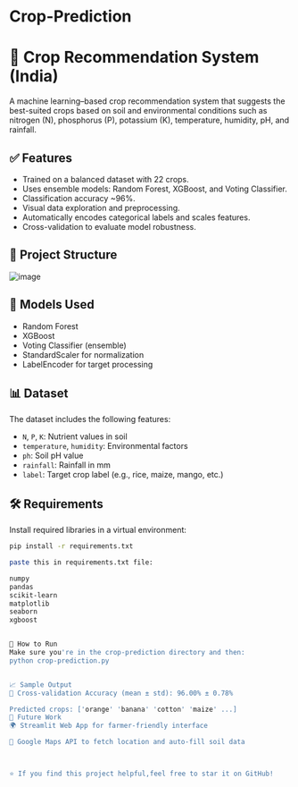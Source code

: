 # Crop-Prediction

# 🌾 Crop Recommendation System (India)

A machine learning–based crop recommendation system that suggests the best-suited crops based on soil and environmental conditions such as nitrogen (N), phosphorus (P), potassium (K), temperature, humidity, pH, and rainfall.

## ✅ Features

- Trained on a balanced dataset with 22 crops.
- Uses ensemble models: Random Forest, XGBoost, and Voting Classifier.
- Classification accuracy ~96%.
- Visual data exploration and preprocessing.
- Automatically encodes categorical labels and scales features.
- Cross-validation to evaluate model robustness.

## 📁 Project Structure

![image](https://github.com/user-attachments/assets/7a2c79ca-75fc-4211-a49d-75a6dbd9d72f)



## 🧠 Models Used

- Random Forest
- XGBoost
- Voting Classifier (ensemble)
- StandardScaler for normalization
- LabelEncoder for target processing
 

## 📊 Dataset

The dataset includes the following features:
- `N`, `P`, `K`: Nutrient values in soil
- `temperature`, `humidity`: Environmental factors
- `ph`: Soil pH value
- `rainfall`: Rainfall in mm
- `label`: Target crop label (e.g., rice, maize, mango, etc.)



## 🛠️ Requirements

Install required libraries in a virtual environment:

```bash
pip install -r requirements.txt

paste this in requirements.txt file:

numpy
pandas
scikit-learn
matplotlib
seaborn
xgboost


🚀 How to Run
Make sure you're in the crop-prediction directory and then:
python crop-prediction.py


📈 Sample Output
🎯 Cross-validation Accuracy (mean ± std): 96.00% ± 0.78%

Predicted crops: ['orange' 'banana' 'cotton' 'maize' ...]
📌 Future Work
🌍 Streamlit Web App for farmer-friendly interface

📍 Google Maps API to fetch location and auto-fill soil data



⭐️ If you find this project helpful,feel free to star it on GitHub!










